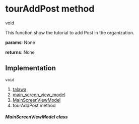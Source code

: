 
<div>

# tourAddPost method

</div>


void 



This function show the tutorial to add Post in the organization.

**params**: None

**returns**: None



## Implementation

``` language-dart
void  
```







1.  [talawa](../../index.md)
2.  [main_screen_view_model](../../view_model_main_screen_view_model/)
3.  [MainScreenViewModel](../../view_model_main_screen_view_model/MainScreenViewModel-class.md)
4.  tourAddPost method

##### MainScreenViewModel class







